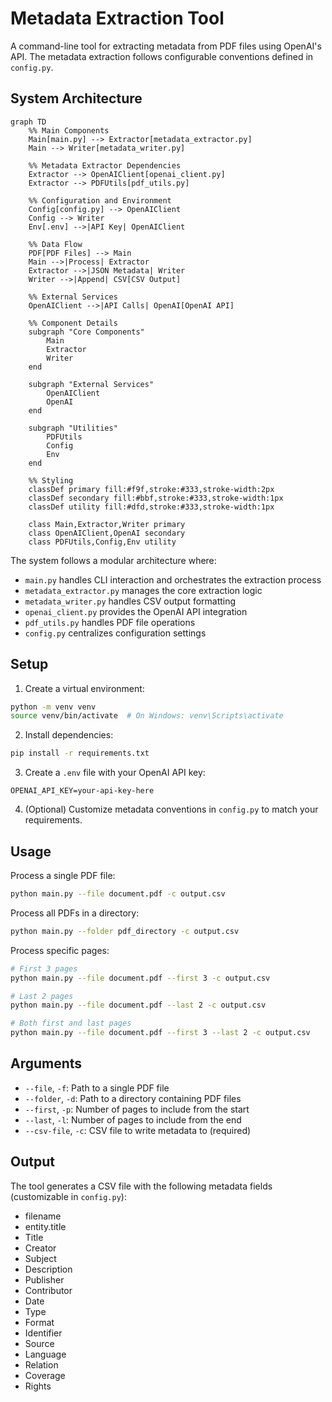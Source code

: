 # Metadata Extraction Tool

A command-line tool for extracting metadata from PDF files using OpenAI's API. The metadata extraction follows configurable conventions defined in `config.py`.

## System Architecture

```mermaid
graph TD
    %% Main Components
    Main[main.py] --> Extractor[metadata_extractor.py]
    Main --> Writer[metadata_writer.py]
    
    %% Metadata Extractor Dependencies
    Extractor --> OpenAIClient[openai_client.py]
    Extractor --> PDFUtils[pdf_utils.py]
    
    %% Configuration and Environment
    Config[config.py] --> OpenAIClient
    Config --> Writer
    Env[.env] -->|API Key| OpenAIClient
    
    %% Data Flow
    PDF[PDF Files] --> Main
    Main -->|Process| Extractor
    Extractor -->|JSON Metadata| Writer
    Writer -->|Append| CSV[CSV Output]
    
    %% External Services
    OpenAIClient -->|API Calls| OpenAI[OpenAI API]
    
    %% Component Details
    subgraph "Core Components"
        Main
        Extractor
        Writer
    end
    
    subgraph "External Services"
        OpenAIClient
        OpenAI
    end
    
    subgraph "Utilities"
        PDFUtils
        Config
        Env
    end
    
    %% Styling
    classDef primary fill:#f9f,stroke:#333,stroke-width:2px
    classDef secondary fill:#bbf,stroke:#333,stroke-width:1px
    classDef utility fill:#dfd,stroke:#333,stroke-width:1px
    
    class Main,Extractor,Writer primary
    class OpenAIClient,OpenAI secondary
    class PDFUtils,Config,Env utility
```

The system follows a modular architecture where:
- `main.py` handles CLI interaction and orchestrates the extraction process
- `metadata_extractor.py` manages the core extraction logic
- `metadata_writer.py` handles CSV output formatting
- `openai_client.py` provides the OpenAI API integration
- `pdf_utils.py` handles PDF file operations
- `config.py` centralizes configuration settings

## Setup

1. Create a virtual environment:
```bash
python -m venv venv
source venv/bin/activate  # On Windows: venv\Scripts\activate
```

2. Install dependencies:
```bash
pip install -r requirements.txt
```

3. Create a `.env` file with your OpenAI API key:
```
OPENAI_API_KEY=your-api-key-here
```

4. (Optional) Customize metadata conventions in `config.py` to match your requirements.

## Usage

Process a single PDF file:
```bash
python main.py --file document.pdf -c output.csv
```

Process all PDFs in a directory:
```bash
python main.py --folder pdf_directory -c output.csv
```

Process specific pages:
```bash
# First 3 pages
python main.py --file document.pdf --first 3 -c output.csv

# Last 2 pages
python main.py --file document.pdf --last 2 -c output.csv

# Both first and last pages
python main.py --file document.pdf --first 3 --last 2 -c output.csv
```

## Arguments

- `--file`, `-f`: Path to a single PDF file
- `--folder`, `-d`: Path to a directory containing PDF files
- `--first`, `-p`: Number of pages to include from the start
- `--last`, `-l`: Number of pages to include from the end
- `--csv-file`, `-c`: CSV file to write metadata to (required)

## Output

The tool generates a CSV file with the following metadata fields (customizable in `config.py`):
- filename
- entity.title
- Title
- Creator
- Subject
- Description
- Publisher
- Contributor
- Date
- Type
- Format
- Identifier
- Source
- Language
- Relation
- Coverage
- Rights